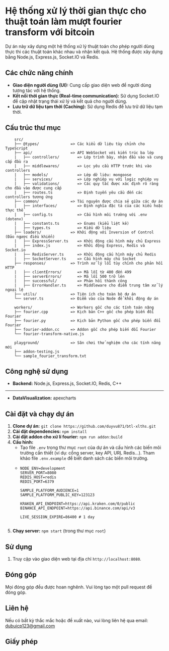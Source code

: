 
# Hệ thống xử lý thời gian thực cho thuật toán làm mượt fourier transform với bitcoin

Dự án này xây dựng một hệ thống xử lý thuật toán cho phép người dùng thực thi các thuật toán khác nhau và nhận kết quả. Hệ thống được xây dựng bằng Node.js, Express.js, Socket.IO và Redis.

## Các chức năng chính

* **Giao diện người dùng (UI):** Cung cấp giao diện web để người dùng tương tác với hệ thống.
* **Kết nối thời gian thực (Real-time communication):** Sử dụng Socket.IO để cập nhật trạng thái xử lý và kết quả cho người dùng.
* **Lưu trữ dữ liệu tạm thời (Caching):** Sử dụng Redis để lưu trữ dữ liệu tạm thời.

## Cấu trúc thư mục

```text
    src/
    ├── @types/              => Các kiểu dữ liệu tùy chỉnh cho TypeScript
    ├── api/                 => API WebSocket với kiến trúc ba lớp
    |   ├── controllers/        => Lớp trình bày, nhận đầu vào và cung cấp đầu ra
    |   ├── middlewares/        => Lọc yêu cầu HTTP trước khi vào controllers
    |   ├── models/             => Lớp dữ liệu: mongoose
    |   ├── services/           => Lớp nghiệp vụ với logic nghiệp vụ
    |   ├── validations/        => Các quy tắc được xác định rõ ràng cho đầu vào được cung cấp
    |   ├── routes.ts           => Định tuyến yêu cầu đến các controllers tương ứng
    ├── common/              => Tài nguyên được chia sẻ giữa các dự án
    |   ├── interfaces/         => Định nghĩa đặc tả của các kiểu hoặc thực thể
    |   ├── config.ts           => Cấu hình môi trường với .env (dotenv)
    |   ├── constants.ts        => Enums (kiểu liệt kê)
    |   ├── types.ts            => Kiểu dữ liệu
    ├── loaders/             => Khởi động với Inversion of Control (Đảo ngược điều khiển)
    |   ├── ExpressServer.ts    => Khởi động cấu hình máy chủ Express
    |   ├── index.js            => Khởi động Express, Redis và Socket.io
    |   ├── RedisServer.ts      => Khởi động cấu hình máy chủ Redis
    |   ├── SocketServer.ts     => Cấu hình máy chủ Socket
    ├── responses/           => Trình xử lý lỗi tùy chỉnh cho phản hồi HTTP
    |   ├── clientErrors/       => Mã lỗi từ 400 đến 499
    |   ├── serverErrors/       => Mã lỗi 500 trở lên
    |   ├── successful/         => Phản hồi thành công
    |   ├── ErrorHandler.ts     => Middleware cho điểm trung tâm xử lý ngoại lệ
    ├── utils/               => Tiện ích cho toàn bộ dự án
    └── server.ts            => Điểm vào của Node để khởi động dự án

    workers/                 => Workers gốc cho các tính toán nặng
    ├── fourier.cpp          => Kịch bản C++ gốc cho phép biến đổi Fourier
    ├── fourier.py           => Kịch bản Python gốc cho phép biến đổi Fourier
    ├── fourier-addon.cc     => Addon gốc cho phép biến đổi Fourier
    └── fourier-transform-native.js

    playground/              => Sân chơi thử nghiệm cho các tính năng mới
    ├── addon-testing.js
    └── sample_fourier_transform.txt 
```

## Công nghệ sử dụng

* **Backend:** Node.js, Express.js, Socket.IO, Redis, C++
* **
* **DataVisualization:** apexcharts

## Cài đặt và chạy dự án

1. **Clone dự án:** `git clone https://github.com/duyvu871/btl-xlths.git`
2. **Cài đặt dependencies:** `npm install`
3. **Cài đặt addon cho xử lí fourier:** `npm run addon:build`
4. **Cấu hình:**
    * Tạo file `.env` trong thư mục `root` của dự án và cấu hình các biến môi trường cần thiết (ví dụ: cổng server, key API, URL Redis...). Tham khảo file `.env.example` để biết danh sách các biến môi trường.
    * ```dotenv
      NODE_ENV=development
      SERVER_PORT=8080 
      REDIS_HOST=redis
      REDIS_PORT=6379

      SAMPLE_PLATFORM_AUDIENCE=1
      SAMPLE_PLATFORM_PUBLIC_KEY=123123

      KRAKEN_API_ENDPOINT=https://api.kraken.com/0/public
      BINANCE_API_ENDPOINT=https://api.binance.com/api/v3

      LIVE_SESSION_EXPIRE=86400 # 1 day
    ```
5. **Chạy server:** `npm start` (trong thư mục `root`)


## Sử dụng

1. Truy cập vào giao diện web tại địa chỉ `http://localhost:8080`.

## Đóng góp

Mọi đóng góp đều được hoan nghênh. Vui lòng tạo một pull request để đóng góp.


## Liên hệ

Nếu có bất kỳ thắc mắc hoặc đề xuất nào, vui lòng liên hệ qua email: [dubuicp123@gmail.com](dubuicp123@gmail.com)


## Giấy phép

